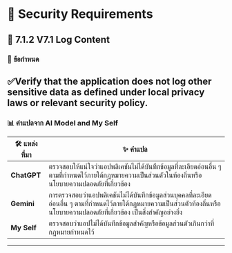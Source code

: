 # 🔐 Security Requirements  

## 📝 7.1.2 V7.1 Log Content  

### 📌 **ข้อกำหนด**  
✅Verify that the application does not log other sensitive data as defined under 
local privacy laws or relevant security policy.
---

### 📊 **คำแปลจาก AI Model and My Self**  

| 🛠 **แหล่งที่มา**  | ✨ **คำแปล** |
|--------------------|-------------|
| **ChatGPT**  | ตรวจสอบให้แน่ใจว่าแอปพลิเคชันไม่ได้บันทึกข้อมูลที่ละเอียดอ่อนอื่น ๆ ตามที่กำหนดไว้ภายใต้กฎหมายความเป็นส่วนตัวในท้องถิ่นหรือนโยบายความปลอดภัยที่เกี่ยวข้อง |
| **Gemini**  | การตรวจสอบว่าแอปพลิเคชันไม่ได้บันทึกข้อมูลส่วนบุคคลที่ละเอียดอ่อนอื่น ๆ ตามที่กำหนดไว้ภายใต้กฎหมายความเป็นส่วนตัวท้องถิ่นหรือนโยบายความปลอดภัยที่เกี่ยวข้อง เป็นสิ่งสำคัญอย่างยิ่ง |
| **My Self**  | ตรวจสอบว่าแอปไม่ได้บันทึกข้อมูลสำคัญหรือข้อมูลส่วนตัวเกินกว่าที่กฎหมายกำหนดไว้ |

---

 
